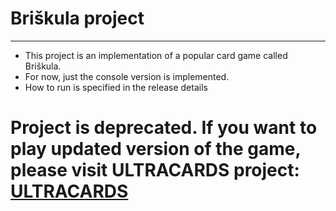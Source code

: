 # Briškula project

---

- This project is an implementation of a popular card game called Briškula.
- For now, just the console version is implemented.
- How to run is specified in the release details

# Project is deprecated. If you want to play updated version of the game, please visit ULTRACARDS project: [ULTRACARDS](https://github.com/en1y/ULTRACARDS)
